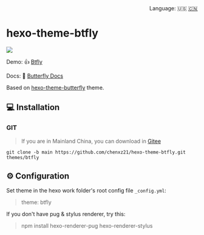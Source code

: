 <div align="right">
  Language:
  🇺🇸
  <a title="Chinese" href="/README_CN.md">🇨🇳</a>
</div>

# hexo-theme-btfly

![](https://cdn.jsdelivr.net/gh/chenxz21/public-picture@main/6.png)

Demo: 👍 [Btfly](https://www.chenxuezhi.top)

Docs: 📖 [Butterfly Docs](https://butterfly.js.org/posts/21cfbf15/)

Based on [hexo-theme-butterfly](https://github.com/jerryc127/hexo-theme-butterfly) theme.

## 💻 Installation

### GIT

> If you are in Mainland China, you can download in [Gitee](https://gitee.com/chenxz21/hexo-theme-btfly.git)

```
git clone -b main https://github.com/chenxz21/hexo-theme-btfly.git themes/btfly
```

## ⚙ Configuration

 Set theme in the hexo work folder's root config file `_config.yml`: 

> theme: btfly

 If you don't have pug & stylus renderer, try this: 

> npm install hexo-renderer-pug hexo-renderer-stylus
